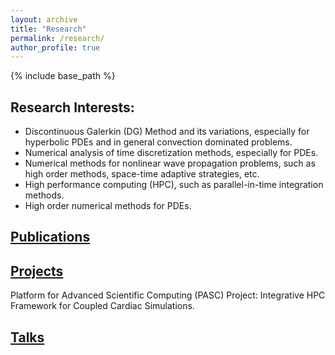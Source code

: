 ```yaml
---
layout: archive
title: "Research"
permalink: /research/
author_profile: true
---
```


{% include base_path %}

## Research Interests:
* Discontinuous Galerkin (DG) Method and its variations, especially for hyperbolic PDEs and in general convection dominated problems.
* Numerical analysis of time discretization methods, especially for PDEs.
* Numerical methods for nonlinear wave propagation problems, such as high order methods, space-time adaptive strategies, etc.
* High performance computing (HPC), such as parallel-in-time integration methods.
* High order numerical methods for PDEs.


## [Publications](/research/publications/)

## [Projects](/research/projects/)

Platform for Advanced Scientific Computing (PASC) Project: Integrative HPC Framework for Coupled Cardiac Simulations.

## [Talks](/research/talks/)